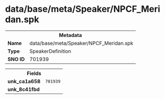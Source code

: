 <h1>data/base/meta/Speaker/NPCF_Meridan.spk</h1><table><tr><th colspan="100%">Metadata</th></tr><tr><td><b>Name</b></td><td>data/base/meta/Speaker/NPCF_Meridan.spk</td></tr><tr><td><b>Type</b></td><td>SpeakerDefinition</td></tr><tr><td><b>SNO ID</b></td><td>701939</td></tr></table>

<table><tr><th colspan="100%">Fields</th></tr><tr><td><b>unk_ca1a658</b></td><td><code>701939</code></td></tr><tr><td><b>unk_8c41fbd</b></td><td></td></tr></table>


